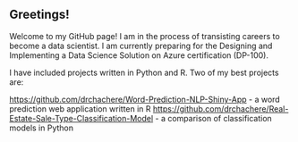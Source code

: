 ## Greetings!

Welcome to my GitHub page!  I am in the process of transisting careers to become a data scientist.  I am currently preparing for the Designing and Implementing a Data Science Solution on Azure certification (DP-100).  

I have included projects written in Python and R.  Two of my best projects are:

<https://github.com/drchachere/Word-Prediction-NLP-Shiny-App> - a word prediction web application written in R
<https://github.com/drchachere/Real-Estate-Sale-Type-Classification-Model> - a comparison of classification models in Python
